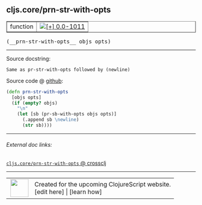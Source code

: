 ## cljs.core/prn-str-with-opts



 <table border="1">
<tr>
<td>function</td>
<td><a href="https://github.com/cljsinfo/cljs-api-docs/tree/0.0-1011"><img valign="middle" alt="[+] 0.0-1011" title="Added in 0.0-1011" src="https://img.shields.io/badge/+-0.0--1011-lightgrey.svg"></a> </td>
</tr>
</table>


 <samp>
(__prn-str-with-opts__ objs opts)<br>
</samp>

---





Source docstring:

```
Same as pr-str-with-opts followed by (newline)
```


Source code @ [github](https://github.com/clojure/clojurescript/blob/r1886/src/cljs/cljs/core.cljs#L6679-L6686):

```clj
(defn prn-str-with-opts
  [objs opts]
  (if (empty? objs)
    "\n"
    (let [sb (pr-sb-with-opts objs opts)]
      (.append sb \newline)
      (str sb))))
```

<!--
Repo - tag - source tree - lines:

 <pre>
clojurescript @ r1886
└── src
    └── cljs
        └── cljs
            └── <ins>[core.cljs:6679-6686](https://github.com/clojure/clojurescript/blob/r1886/src/cljs/cljs/core.cljs#L6679-L6686)</ins>
</pre>

-->

---



###### External doc links:

[`cljs.core/prn-str-with-opts` @ crossclj](http://crossclj.info/fun/cljs.core.cljs/prn-str-with-opts.html)<br>

---

 <table>
<tr><td>
<img valign="middle" align="right" width="48px" src="http://i.imgur.com/Hi20huC.png">
</td><td>
Created for the upcoming ClojureScript website.<br>
[edit here] | [learn how]
</td></tr></table>

[edit here]:https://github.com/cljsinfo/cljs-api-docs/blob/master/cljsdoc/cljs.core_prn-str-with-opts.cljsdoc
[learn how]:https://github.com/cljsinfo/cljs-api-docs/wiki/cljsdoc-files

<!--

This information was too distracting to show to readers, but I'll leave it
commented here since it is helpful to:

- pretty-print the data used to generate this document
- and show how to retrieve that data



The API data for this symbol:

```clj
{:ns "cljs.core",
 :name "prn-str-with-opts",
 :signature ["[objs opts]"],
 :history [["+" "0.0-1011"]],
 :type "function",
 :full-name-encode "cljs.core_prn-str-with-opts",
 :source {:code "(defn prn-str-with-opts\n  [objs opts]\n  (if (empty? objs)\n    \"\\n\"\n    (let [sb (pr-sb-with-opts objs opts)]\n      (.append sb \\newline)\n      (str sb))))",
          :title "Source code",
          :repo "clojurescript",
          :tag "r1886",
          :filename "src/cljs/cljs/core.cljs",
          :lines [6679 6686]},
 :full-name "cljs.core/prn-str-with-opts",
 :docstring "Same as pr-str-with-opts followed by (newline)"}

```

Retrieve the API data for this symbol:

```clj
;; from Clojure REPL
(require '[clojure.edn :as edn])
(-> (slurp "https://raw.githubusercontent.com/cljsinfo/cljs-api-docs/catalog/cljs-api.edn")
    (edn/read-string)
    (get-in [:symbols "cljs.core/prn-str-with-opts"]))
```

-->
